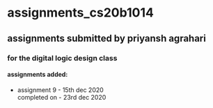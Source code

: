 # assignments_cs20b1014
## assignments submitted by priyansh agrahari
### for the digital logic design class
#### assignments added:
- assignment 9 - 15th dec 2020<br>
  completed on - 23rd dec 2020
